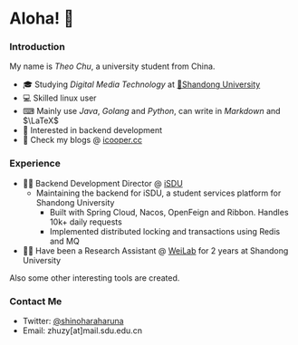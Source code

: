 # Aloha! 👋

### Introduction

My name is *Theo Chu*, a university student from China.

-   🎓 Studying *Digital Media Technology* at [🏫Shandong University](https://www.sdu.edu.cn/)
-   💻 Skilled linux user
-   ⌨ Mainly use *Java*, *Golang* and *Python*, can write in *Markdown* and $\LaTeX$
-   🔬 Interested in backend development
-   🔗 Check my blogs @ [icooper.cc](https://icooper.cc/)

### Experience

- 👨‍💻 Backend Development Director @ [iSDU](https://github.com/sduoffline)
    - Maintaining the backend for iSDU, a student services platform for Shandong University
        - Built with Spring Cloud, Nacos, OpenFeign and Ribbon. Handles 10k+ daily requests
        - Implemented distributed locking and transactions using Redis and MQ
- 🧑‍🏫 Have been a Research Assistant @ [WeiLab](https://wei-group.net/) for 2 years at Shandong University

Also some other interesting tools are created.

### Contact Me

-   Twitter: [@shinoharaharuna](https://twitter.com/shinoharaharuna)
-   Email: zhuzy[at]mail.sdu.edu.cn
